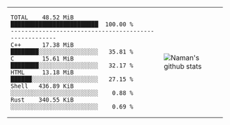 <table>
  <tr>
    <td>
<div>

<!--START_SECTION:top_language-->
```text
TOTAL    48.52 MiB █████████████████████████  100.00 %
------------------------------------------------------
C++      17.38 MiB ████████░░░░░░░░░░░░░░░░░   35.81 %
C        15.61 MiB ████████░░░░░░░░░░░░░░░░░   32.17 %
HTML     13.18 MiB ██████░░░░░░░░░░░░░░░░░░░   27.15 %
Shell   436.89 KiB ░░░░░░░░░░░░░░░░░░░░░░░░░    0.88 %
Rust    340.55 KiB ░░░░░░░░░░░░░░░░░░░░░░░░░    0.69 %
```
<!--END_SECTION:top_language-->

</div>
    </td>
    <td>
       <img src="https://github-readme-stats.vercel.app/api?username=namandixit&show_icons=true&count_private=true&theme=graywhite&hide_rank=true" alt="Naman's github stats"> 
    </td>
  </tr>
</table>

<!--
**namandixit/namandixit** is a ✨ _special_ ✨ repository because its `README.md` (this file) appears on your GitHub profile.

Here are some ideas to get you started:

- 🔭 I’m currently working on ...
- 🌱 I’m currently learning ...
- 👯 I’m looking to collaborate on ...
- 🤔 I’m looking for help with ...
- 💬 Ask me about ...
- 📫 How to reach me: ...
- 😄 Pronouns: ...
- ⚡ Fun fact: ...
-->
